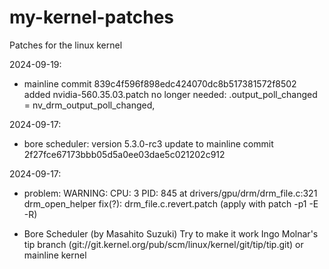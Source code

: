 # my-kernel-patches
Patches for the linux kernel

2024-09-19:
- mainline commit 839c4f596f898edc424070dc8b517381572f8502
  added nvidia-560.35.03.patch
  no longer needed: .output_poll_changed = nv_drm_output_poll_changed,

2024-09-17:
- bore scheduler: version 5.3.0-rc3
  update to mainline commit 2f27fce67173bbb05d5a0ee03dae5c021202c912

2024-09-17:
- problem: WARNING: CPU: 3 PID: 845 at drivers/gpu/drm/drm_file.c:321 drm_open_helper
  fix(?): drm_file.c.revert.patch (apply with patch -p1 -E -R)

- Bore Scheduler (by Masahito Suzuki)
Try to make it work Ingo Molnar's tip branch (git://git.kernel.org/pub/scm/linux/kernel/git/tip/tip.git) or mainline kernel

